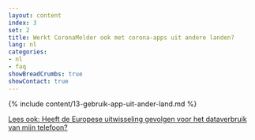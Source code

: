 ```yaml
---
layout: content
index: 3
set: 2
title: Werkt CoronaMelder ook met corona-apps uit andere landen?
lang: nl
categories:
- nl
- faq
showBreadCrumbs: true
showContact: true
---
```

{% include content/13-gebruik-app-uit-ander-land.md %}

[Lees ook: Heeft de Europese uitwisseling gevolgen voor het dataverbruik van mijn telefoon?](/nl/faq/38-heeft-de-europese-uitwisseling-gevolgen-voor-het-dataverbruik-van-mijn-telefoon/)
